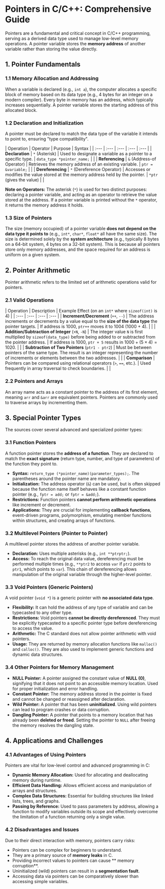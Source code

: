 # Pointers in C/C++: Comprehensive Guide

Pointers are a fundamental and critical concept in C/C++ programming, serving as a derived data type used to manage low-level memory operations. A pointer variable stores the **memory address** of another variable rather than storing the value directly.

## 1. Pointer Fundamentals

### 1.1 Memory Allocation and Addressing

When a variable is declared (e.g., `int a`), the computer allocates a specific block of memory based on its data type (e.g., 4 bytes for an integer on a modern compiler). Every byte in memory has an address, which typically increases sequentially. A pointer variable stores the starting address of this allocated block.

### 1.2 Declaration and Initialization

A pointer must be declared to match the data type of the variable it intends to point to, ensuring "type compatibility".

| Operation | Operator | Purpose | Syntax |
| :--- | :--- | :--- | :--- | :--- |
| **Declaration** | `*` (Asterisk) | Used to designate a variable as a pointer to a specific type. | `data_type *pointer_name;` | |
| **Referencing** | `&` (Address-of Operator) | Retrieves the memory address of an existing variable. | `ptr = &variable;` | |
| **Dereferencing** | `*` (Dereference Operator) | Accesses or modifies the value stored at the memory address held by the pointer. | `*ptr` (gives the value) | |

**Note on Operators:** The asterisk (`*`) is used for two distinct purposes: declaring a pointer variable, and acting as an operator to retrieve the value stored at the address. If a pointer variable is printed without the `*` operator, it returns the memory address it holds.

### 1.3 Size of Pointers

The size (memory occupied) of a pointer variable **does not depend on the data type it points to** (e.g., `int*`, `char*`, `float*` all have the same size). The size is determined solely by the **system architecture** (e.g., typically 8 bytes on a 64-bit system, 4 bytes on a 32-bit system). This is because all pointers store only memory addresses, and the space required for an address is uniform on a given system.

## 2. Pointer Arithmetic

Pointer arithmetic refers to the limited set of arithmetic operations valid for pointers.

### 2.1 Valid Operations

| Operation | Description | Example Effect (on an `int*` where `sizeof(int)` is 4) |
| :--- | :--- | :--- | :--- |
| **Increment/Decrement** (`++`, `--`) | The address increments or decrements by a value equal to the **size of the data type** the pointer targets. | If address is 1000, `ptr++` moves it to 1004 (1000 + 4). | |
| **Addition/Subtraction of Integer** (`+N`, `-N`) | The integer value `N` is first multiplied by `sizeof(data_type)` before being added to or subtracted from the pointer address. | If address is 1000, `ptr + 5` results in $1000 + (5 \times 4) = 1020$. | |
| **Subtraction of Two Pointers** (`ptr1 - ptr2`) | Must be between pointers of the same type. The result is an integer representing the number of increments or elements between the two addresses. | |
| **Comparison** | Pointers can be compared using relational operators (`>`, `==`, etc.). | Used frequently in array traversal to check boundaries. | |

### 2.2 Pointers and Arrays

An array name acts as a constant pointer to the address of its first element, meaning `arr` and `&arr` are equivalent pointers. Pointers are commonly used to traverse arrays by incrementing them.

## 3. Special Pointer Types

The sources cover several advanced and specialized pointer types:

### 3.1 Function Pointers

A function pointer stores the **address of a function**. They are declared to match the **exact signature** (return type, number, and type of parameters) of the function they point to.

*   **Syntax:** `return_type (*pointer_name)(parameter_types);`. The parentheses around the pointer name are mandatory.
*   **Initialization:** The address operator (`&`) can be used, but is often skipped because the function name itself behaves like a constant function pointer (e.g., `fptr = add;` or `fptr = &add;`).
*   **Restrictions:** Function pointers **cannot perform arithmetic operations** like increment or decrement.
*   **Applications:** They are crucial for implementing **callback functions**, event-driven programs, polymorphism, emulating member functions within structures, and creating arrays of functions.

### 3.2 Multilevel Pointers (Pointer to Pointer)

A multilevel pointer stores the address of another pointer variable.

*   **Declaration:** Uses multiple asterisks (e.g., `int **ptrptr;`).
*   **Access:** To reach the original data value, dereferencing must be performed multiple times (e.g., `**ptr2` to access `var` if `ptr2` points to `ptr1`, which points to `var`). This chain of dereferencing allows manipulation of the original variable through the higher-level pointer.

### 3.3 Void Pointers (Generic Pointers)

A void pointer (`void *`) is a generic pointer with **no associated data type**.

*   **Flexibility:** It can hold the address of any type of variable and can be typecasted to any other type.
*   **Restrictions:** Void pointers **cannot be directly dereferenced**. They must be explicitly typecasted to a specific pointer type before dereferencing to access the value.
*   **Arithmetic:** The C standard does not allow pointer arithmetic with void pointers.
*   **Usage:** They are returned by memory allocation functions like `malloc()` and `calloc()`. They are also used to implement generic functions and dynamic data structures.

### 3.4 Other Pointers for Memory Management

*   **NULL Pointer:** A pointer assigned the constant value of **NULL (0)**, signifying that it does not point to an accessible memory location. Used for proper initialization and error handling.
*   **Constant Pointer:** The memory address stored in the pointer is fixed and cannot be changed or reassigned after declaration.
*   **Wild Pointer:** A pointer that has been **uninitialized**. Using wild pointers can lead to program crashes or data corruption.
*   **Dangling Pointer:** A pointer that points to a memory location that has already been **deleted or freed**. Setting the pointer to `NULL` after freeing the memory resolves the dangling state.

## 4. Applications and Challenges

### 4.1 Advantages of Using Pointers

Pointers are vital for low-level control and advanced programming in C:

*   **Dynamic Memory Allocation:** Used for allocating and deallocating memory during runtime.
*   **Efficient Data Handling:** Allows efficient access and manipulation of arrays and structures.
*   **Complex Data Structures:** Essential for building structures like linked lists, trees, and graphs.
*   **Passing by Reference:** Used to pass parameters by address, allowing a function to modify variables outside its scope and effectively overcome the limitation of a function returning only a single value.

### 4.2 Disadvantages and Issues

Due to their direct interaction with memory, pointers carry risks:

*   Pointers can be complex for beginners to understand.
*   They are a primary source of **memory leaks** in C.
*   Providing incorrect values to pointers can cause ** memory corruption**.
*   Uninitialized (wild) pointers can result in a **segmentation fault**.
*   Accessing data via pointers can be comparatively slower than accessing simple variables.


